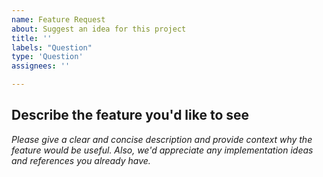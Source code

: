 ```yaml
---
name: Feature Request
about: Suggest an idea for this project
title: ''
labels: "Question"
type: 'Question'
assignees: ''

---
```



## Describe the feature you'd like to see

*Please give a clear and concise description and provide context why the feature would be useful.*
*Also, we'd appreciate any implementation ideas and references you already have.*